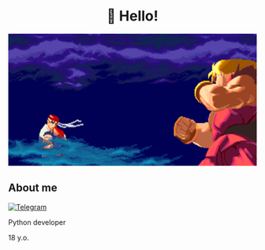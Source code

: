 <h1 align="center">👋 Hello!</h1>

<p align="center">
 <img width="600" src="assets/gifka.GIF" alt="gifka"/>
</p>


## About me
[![Telegram](https://img.shields.io/badge/-Telegram-2CA5E0?style=flat&logo=telegram&logoColor=white)](https://t.me/Kapchonka77)

Python developer

18 y.o.
